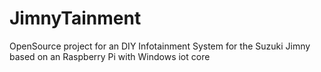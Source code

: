 # JimnyTainment
OpenSource project for an DIY Infotainment System for the Suzuki Jimny based on an Raspberry Pi with Windows iot core
